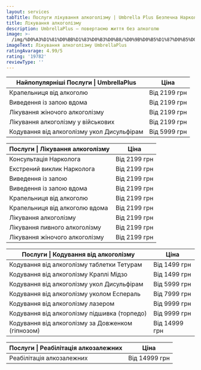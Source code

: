 ```yaml
---
layout: services
tabTitle: Послуги лікування алкоголізму | Umbrella Plus Безпечна Наркологія
title: Лікування алкоголізму
description: UmbrellaPlus – повертаємо життя без алкоголю
image: >-
  /img/%D0%A3%D1%81%D0%BB%D1%83%D0%B3%D0%B8/%D0%9B%D0%B5%D1%87%D0%B5%D0%BD%D0%B8%D0%B5-%D0%B0%D0%BB%D0%BA%D0%BE%D0%B3%D0%BE%D0%BB-%D0%BE%D0%B1%D1%89.jpg
imageText: Лікування алкоголізму UmbrellaPlus
ratingAvarage: 4.99/5
rating: '19782'
reviewType: ''
---
```


| Найпопулярніші Послуги \| UmbrellaPlus     | Ціна         |
| ------------------------------------------ | ------------ |
| Крапельниця від алкоголю                   | Від 2199 грн |
| Виведення із запою вдома                   | Від 2199 грн |
| Лікування жіночого алкоголізму             | Від 2199 грн |
| Лікування алкоголізму у військових         | Від 2199 грн |
| Кодування від алкоголізму укол Дисульфірам | Від 5999 грн |

| Послуги \| Лікування алкоголізму | Ціна         |
| -------------------------------- | ------------ |
| Консультація Нарколога           | Від 2199 грн |
| Екстрений виклик Нарколога       | Від 2199 грн |
| Виведення із запою               | Від 2199 грн |
| Виведення із запою вдома         | Від 2199 грн |
| Крапельниця від алкоголю         | Від 2199 грн |
| Крапельниця від алкоголю вдома   | Від 2199 грн |
| Лікування алкоголізму            | Від 2199 грн |
| Лікування пивного алкоголізму    | Від 2199 грн |
| Лікування жіночого алкоголізму   | Від 2199 грн |

| Послуги \| Кодування від алкоголізму              | Ціна          |
| ------------------------------------------------- | ------------- |
| Кодування від алкоголізму таблетки Тетурам        | Від 1499 грн  |
| Кодування від алкоголізму Краплі Мідзо            | Від 1499 грн  |
| Кодування від алкоголізму укол Дисульфірам        | Від 5999 грн  |
| Кодування від алкоголізму уколом Еспераль         | Від 7999 грн  |
| Кодування від алкоголізму лазером                 | Від 9999 грн  |
| Кодування від алкоголізму підшивка (торпедо)      | Від 9999 грн  |
| Кодування від алкоголізму за Довженком (гіпнозом) | Від 14999 грн |

| Послуги \| Реабілітація алкозалежних | Ціна          |
| ------------------------------------ | ------------- |
| Реабілітація алкозалежних            | Від 14999 грн |
